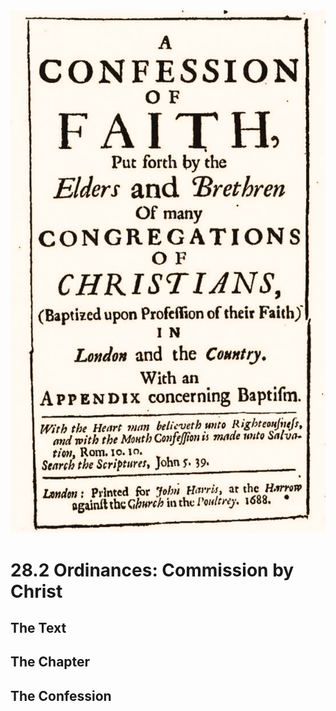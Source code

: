 <img class="intro-right" src="art-1689.png">

# 28.2 Ordinances: Commission by Christ

## The Text

## The Chapter

### 

## The Confession

### 
